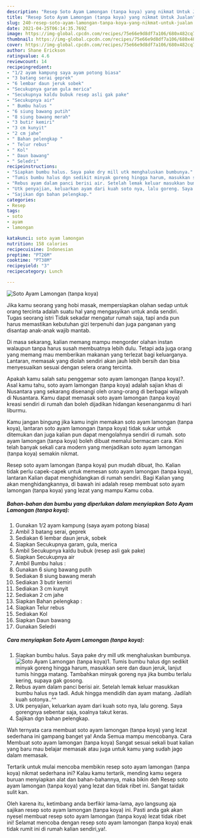 ```yaml
---
description: "Resep Soto Ayam Lamongan (tanpa koya) yang nikmat Untuk Jualan"
title: "Resep Soto Ayam Lamongan (tanpa koya) yang nikmat Untuk Jualan"
slug: 240-resep-soto-ayam-lamongan-tanpa-koya-yang-nikmat-untuk-jualan
date: 2021-04-25T06:14:35.769Z
image: https://img-global.cpcdn.com/recipes/75e66e9d8df7a106/680x482cq70/soto-ayam-lamongan-tanpa-koya-foto-resep-utama.jpg
thumbnail: https://img-global.cpcdn.com/recipes/75e66e9d8df7a106/680x482cq70/soto-ayam-lamongan-tanpa-koya-foto-resep-utama.jpg
cover: https://img-global.cpcdn.com/recipes/75e66e9d8df7a106/680x482cq70/soto-ayam-lamongan-tanpa-koya-foto-resep-utama.jpg
author: Shane Erickson
ratingvalue: 4.6
reviewcount: 14
recipeingredient:
- "1/2 ayam kampung saya ayam potong biasa"
- "3 batang serai geprek"
- "6 lembar daun jeruk sobek"
- "Secukupnya garam gula merica"
- "Secukupnya kaldu bubuk resep asli gak pake"
- "Secukupnya air"
- " Bumbu halus "
- "6 siung bawang putih"
- "8 siung bawang merah"
- "3 butir kemiri"
- "3 cm kunyit"
- "2 cm jahe"
- " Bahan pelengkap "
- " Telur rebus"
- " Kol"
- " Daun bawang"
- " Seledri"
recipeinstructions:
- "Siapkan bumbu halus. Saya pake dry mill utk menghaluskan bumbunya."
- "Tumis bumbu halus dgn sedikit minyak goreng hingga harum, masukkan sere dan daun jeruk, lanjut tumis hingga matang. Tambahkan minyak goreng nya jika bumbu terlalu kering, supaya gak gosong."
- "Rebus ayam dalam panci berisi air. Setelah lemak keluar masukkan bumbu halus nya tadi. Aduk hingga mendidih dan ayam matang. Jadilah kuah sotonya..^^"
- "Utk penyajian, keluarkan ayam dari kuah soto nya, lalu goreng. Saya gorengnya sebentar saja, soalnya takut keras."
- "Sajikan dgn bahan pelengkap."
categories:
- Resep
tags:
- soto
- ayam
- lamongan

katakunci: soto ayam lamongan 
nutrition: 158 calories
recipecuisine: Indonesian
preptime: "PT26M"
cooktime: "PT38M"
recipeyield: "3"
recipecategory: Lunch

---
```



![Soto Ayam Lamongan (tanpa koya)](https://img-global.cpcdn.com/recipes/75e66e9d8df7a106/680x482cq70/soto-ayam-lamongan-tanpa-koya-foto-resep-utama.jpg)

Jika kamu seorang yang hobi masak, mempersiapkan olahan sedap untuk orang tercinta adalah suatu hal yang mengasyikan untuk anda sendiri. Tugas seorang istri Tidak sekadar mengatur rumah saja, tapi anda pun harus memastikan kebutuhan gizi terpenuhi dan juga panganan yang disantap anak-anak wajib mantab.

Di masa  sekarang, kalian memang mampu mengorder olahan instan walaupun tanpa harus susah membuatnya lebih dulu. Tetapi ada juga orang yang memang mau memberikan makanan yang terlezat bagi keluarganya. Lantaran, memasak yang diolah sendiri akan jauh lebih bersih dan bisa menyesuaikan sesuai dengan selera orang tercinta. 



Apakah kamu salah satu penggemar soto ayam lamongan (tanpa koya)?. Asal kamu tahu, soto ayam lamongan (tanpa koya) adalah sajian khas di Nusantara yang sekarang disenangi oleh orang-orang di berbagai wilayah di Nusantara. Kamu dapat memasak soto ayam lamongan (tanpa koya) kreasi sendiri di rumah dan boleh dijadikan hidangan kesenanganmu di hari liburmu.

Kamu jangan bingung jika kamu ingin memakan soto ayam lamongan (tanpa koya), lantaran soto ayam lamongan (tanpa koya) tidak sukar untuk ditemukan dan juga kalian pun dapat mengolahnya sendiri di rumah. soto ayam lamongan (tanpa koya) boleh dibuat memalui bermacam cara. Kini telah banyak sekali cara modern yang menjadikan soto ayam lamongan (tanpa koya) semakin nikmat.

Resep soto ayam lamongan (tanpa koya) pun mudah dibuat, lho. Kalian tidak perlu capek-capek untuk memesan soto ayam lamongan (tanpa koya), lantaran Kalian dapat menghidangkan di rumah sendiri. Bagi Kalian yang akan menghidangkannya, di bawah ini adalah resep membuat soto ayam lamongan (tanpa koya) yang lezat yang mampu Kamu coba.

<!--inarticleads1-->

##### Bahan-bahan dan bumbu yang diperlukan dalam menyiapkan Soto Ayam Lamongan (tanpa koya):

1. Gunakan 1/2 ayam kampung (saya ayam potong biasa)
1. Ambil 3 batang serai, geprek
1. Sediakan 6 lembar daun jeruk, sobek
1. Siapkan Secukupnya garam, gula, merica
1. Ambil Secukupnya kaldu bubuk (resep asli gak pake)
1. Siapkan Secukupnya air
1. Ambil  Bumbu halus :
1. Gunakan 6 siung bawang putih
1. Sediakan 8 siung bawang merah
1. Sediakan 3 butir kemiri
1. Sediakan 3 cm kunyit
1. Sediakan 2 cm jahe
1. Siapkan  Bahan pelengkap :
1. Siapkan  Telur rebus
1. Sediakan  Kol
1. Siapkan  Daun bawang
1. Gunakan  Seledri




<!--inarticleads2-->

##### Cara menyiapkan Soto Ayam Lamongan (tanpa koya):

1. Siapkan bumbu halus. Saya pake dry mill utk menghaluskan bumbunya.
<img src="https://img-global.cpcdn.com/steps/dad352650d9b8c8d/160x128cq70/soto-ayam-lamongan-tanpa-koya-langkah-memasak-1-foto.jpg" alt="Soto Ayam Lamongan (tanpa koya)">1. Tumis bumbu halus dgn sedikit minyak goreng hingga harum, masukkan sere dan daun jeruk, lanjut tumis hingga matang. Tambahkan minyak goreng nya jika bumbu terlalu kering, supaya gak gosong.
1. Rebus ayam dalam panci berisi air. Setelah lemak keluar masukkan bumbu halus nya tadi. Aduk hingga mendidih dan ayam matang. Jadilah kuah sotonya..^^
1. Utk penyajian, keluarkan ayam dari kuah soto nya, lalu goreng. Saya gorengnya sebentar saja, soalnya takut keras.
1. Sajikan dgn bahan pelengkap.




Wah ternyata cara membuat soto ayam lamongan (tanpa koya) yang lezat sederhana ini gampang banget ya! Anda Semua mampu mencobanya. Cara Membuat soto ayam lamongan (tanpa koya) Sangat sesuai sekali buat kalian yang baru mau belajar memasak atau juga untuk kamu yang sudah jago dalam memasak.

Tertarik untuk mulai mencoba membikin resep soto ayam lamongan (tanpa koya) nikmat sederhana ini? Kalau kamu tertarik, mending kamu segera buruan menyiapkan alat dan bahan-bahannya, maka bikin deh Resep soto ayam lamongan (tanpa koya) yang lezat dan tidak ribet ini. Sangat taidak sulit kan. 

Oleh karena itu, ketimbang anda berfikir lama-lama, ayo langsung aja sajikan resep soto ayam lamongan (tanpa koya) ini. Pasti anda gak akan nyesel membuat resep soto ayam lamongan (tanpa koya) lezat tidak ribet ini! Selamat mencoba dengan resep soto ayam lamongan (tanpa koya) enak tidak rumit ini di rumah kalian sendiri,ya!.

